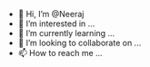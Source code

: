 - 👋 Hi, I’m @Neeraj
- 👀 I’m interested in ...
- 🌱 I’m currently learning ...
- 💞️ I’m looking to collaborate on ...
- 📫 How to reach me ...

<!---
Neeraj-DQOT/Neeraj-DQOT is a ✨ special ✨ repository because its `README.md` (this file) appears on your GitHub profile.
You can click the Preview link to take a look at your changes.
--->
